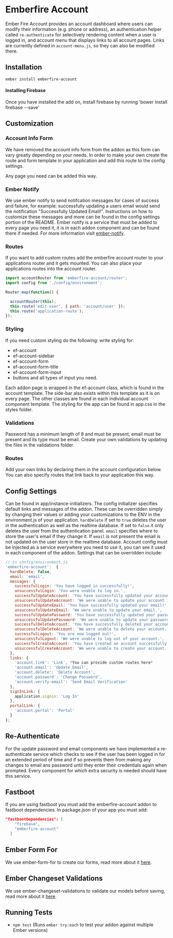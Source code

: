 # Emberfire Account

Ember Fire Account provides an account dashboard where users can modify their information (e.g. phone or address), an authentication helper called `re-authenticate` for selectively rendering content when a user is logged in, and account menu that displays links to all account pages. Links are currently defined in `account-menu.js`, so they can also be modified there.

## Installation

`ember install emberfire-account`

#### Installing Firebase

Once you have installed the add on, install firebase by running 'bower install firebase --save'

## Customization

### Account Info Form

We have removed the account info form from the addon as this form can vary greatly depending on your needs. In order to make your own create the route and form template in your application and add this route to the config settings.

Any page you need can be added this way.

### Ember Notify

We use ember notify to send notifcation messages for cases of success and failure, for example: successfully updating a users email would send the notification "Successfully Updated Email!". Instructions on how to customize these messages and more can be found in the config settings portion of the README. Ember notify is a service that must be added to every page you need it, it is in each addon component and can be found there if needed. For more information visit [ember-notify](https://github.com/aexmachina/ember-notify#custom-animations).

### Routes

If you want to add custom routes add the emberfire account router to your applications router and it gets mounted. You can also place your applications routes into the account router.

```javascript
import accountRouter from 'emberfire-account/router';
import config from './config/environment';

Router.map(function() {

  accountRouter(this);
  this.route('edit-user', { path: 'account/user' });
  this.route('application-route');
});
```

### Styling

If you need custom styling do the following: write styling for:
* ef-account
* ef-account-sidebar
* ef-account-form
* ef-account-form-title
* ef-account-form-input
* buttons and all types of input you need.

Each addon page is wrapped in the ef-account class, which is found in the account template. The side-bar also exists within this template as it is on every page. The other classes are found in each individual account component template. The styling for the app can be found in app.css in the styles folder.

### Validations

Password has a minimum length of 8 and must be present, email must be present and its type must be email. Create your own validations by updating the files in the validations folder.

### Routes

Add your own links by declaring them in the account configuration below. You can also specify routes that link back to your application this way.

## Config Settings

Can be found in app/instance-initializers. The config initializer specifies default links and messages of the addon. These can be overridden simply by changing their values or adding your customizations to the ENV in the environment.js of your application. `hardDelete` if set to `true` deletes the user in the authentication as well as the realtime database. If set to `false` it only deletes the user from the authentication panel. `email` specifies where to store the user's email if they change it. If `email` is not present the email is not updated on the user store in the realtime database. Account config must be injected as a service everywhere you need to use it, you can see it used in each component of the addon. Settings that can be overridden include:
```javascript
// in config/environment.js
'emberfire-account':  {
  hardDelete: false,
  email: 'email',
  messages: {
    successfulLogin: 'You have logged in successfully!',
    unsuccessfulLogin: 'You were unable to log in.',
    successfulUpdateAccount: 'You have successfully updated your account information!',
    unsuccessfulUpdateAccount: 'We were unable to update your account information.',
    successfulUpdateEmail: 'You have successfully updated your email!',
    unsuccessfulUpdateEmail: 'We were unable to update your email.',
    successfulUpdatePassword: 'You have successfully updated your password!',
    unsuccessfulUpdatePassword: 'We were unable to update your password.',
    successfulDeleteAccount: 'You have successfully deleted your account!',
    unsuccessfulDeleteAccount: 'We were unable to delete your account.',
    successfulLogout: 'You are now logged out!',
    unsuccessfulLogout: 'We were unable to log out of your account.',
    successfulCreateAccount: 'You have created an account successfully!',
    unsuccessfulCreateAccount: 'We were unable to create your account.'
  },
  links: {
    'account.link': 'Link', *You can provide custom routes here*
    'account.email': 'Update Email',
    'account.delete': 'Delete Account',
    'account.password': 'Change Password',
    'account.verify-email': 'Send Email Verification'
  },
  signInLink: {
    application.signin: 'Log In'
  },
  portalLink: {
    'account.portal': 'Portal'
  }
};
```
## Re-Authenticate

For the update password and email components we have implemented a re-authenticate service which checks to see if the user has been logged in for an extended period of time and if so prevents them from making any changes to email ans password until they enter their credentials again when prompted. Every component for which extra security is needed should have this service.

## Fastboot

If you are using fastboot you must add the emberfire-account addon to fastboot dependencies. In package.json of your app you must add:
```json
"fastbootDependencies": [
    "firebase",
    "emberfire-account"
  ]
```
## Ember Form For

We use ember-form-for to create our forms, read more about it [here](https://github.com/martndemus/ember-form-for).

## Ember Changeset Validations

We use ember-changeset-validations to validate our models before saving, read more about it [here](https://github.com/DockYard/ember-changeset-validations).

## Running Tests

* `npm test` (Runs `ember try:each` to test your addon against multiple Ember versions)








